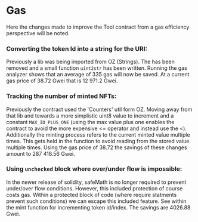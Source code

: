 # Gas

Here the changes made to improve the Tool contract from a gas efficiency 
perspective will be noted.


### Converting the token Id into a string for the URI:

Previously a lib was being imported from OZ (Strings). The has been removed and
a small function ```uint2str``` has been written. Running the gas analyzer shows 
that an average of 335 gas will now be saved. At a current gas price of 38.72 
Gwei that is 12 971.2 Gwei.

### Tracking the number of minted NFTs:

Previously the contract used the 'Counters' util form OZ. Moving away from that
lib and towards a more simplistic uint8 value to increment and a constant 
```MAX_ID_PLUS_ONE``` (using the max value plus one enables the contract to 
avoid the more expensive <= operator and instead use the <). Additionally the 
minting process refers to the current minted value multiple times. This gets 
held in the function to avoid reading from the stored value multiple times.
Using the gas price of 38.72 the savings of these changes amount to
287 418.56 Gwei.

### Using ```unchecked``` block where over/under flow is impossible:

In the newer release of solidity, safeMath is no longer required to prevent 
under/over flow conditions. However, this included protection of course costs 
gas. Within a protected block of code (where require statments prevent such 
conditions) we can escape this included feature. See within the mint function
for incrementing token id/index. The savings are 4026.88 Gwei.

